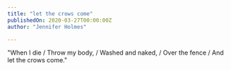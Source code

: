 ```yaml
---
title: "let the crows come"
publishedOn: 2020-03-27T00:00:00Z
author: "Jennifer Holmes"

---
```


"When I die / Throw my body, / Washed and naked, / Over the fence / And let the crows come."